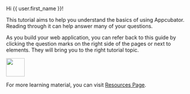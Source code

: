 Hi {{ user.first_name }}!

This tutorial aims to help you understand the basics of using Appcubator. Reading through it can help answer many of your questions.

As you build your web application, you can refer back to this guide by clicking the question marks on the right side of the pages or next to elements. They will bring you to the right tutorial topic.

<div class="images">
	<img height="50" class="img-polaroid" src="{{ STATIC_URL }}img/tutorial/q-mark1.png">
</div>

For more learning material, you can visit [Resources Page](/resources/).